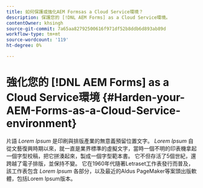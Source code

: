 ```yaml
---
title: 如何保護或強化AEM Formsas a Cloud Service環境？
description: 保護您的 [!DNL AEM Forms] as a Cloud Service環境。
contentOwner: khsingh
source-git-commit: 7a65aa82792500616f971df52b8ddb6d893ab89d
workflow-type: tm+mt
source-wordcount: '119'
ht-degree: 0%

---
```



# 強化您的 [!DNL AEM Forms] as a Cloud Service環境 {#Harden-your-AEM-Forms-as-a-Cloud-Service-environment}

片語 *Lorem Ipsum* 是印刷與排版產業的無意義預留位置文字。 *Lorem Ipsum* 自從文藝復興時期以來，就一直是業界標準的虛擬文字，當時一個不明的印表機拿起一個字型校稿，把它拼湊起來，製成一個字型範本書。 它不但存活了5個世紀，還跨越了電子排版，並保持不變。 它在1960年代隨著Letraset工作表發行而普及，該工作表包含 *Lorem Ipsum* 各部分，以及最近的Aldus PageMaker等案頭出版軟體，包括Lorem Ipsum版本。

